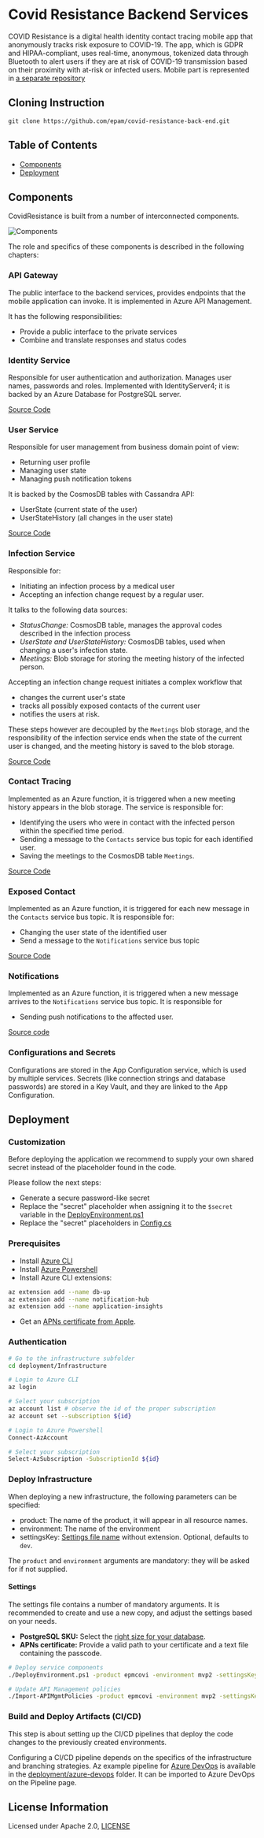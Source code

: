 # Covid Resistance Backend Services

COVID Resistance is a digital health identity contact tracing mobile app that anonymously tracks risk exposure to COVID-19. The app, which is GDPR and HIPAA-compliant, uses real-time, anonymous, tokenized data through Bluetooth to alert users if they are at risk of COVID-19 transmission based on their proximity with at-risk or infected users.
Mobile part is represented in [a separate repository](https://github.com/epam/covid-resistance-mobile)

## Cloning Instruction 

```
git clone https://github.com/epam/covid-resistance-back-end.git
```

## Table of Contents

* [Components](#components)
* [Deployment](#deployment)


## Components

CovidResistance is built from a number of interconnected components.

![Components](img/covi-components.png)

The role and specifics of these components is described in the following chapters:

### API Gateway

The public interface to the backend services, provides endpoints that the mobile application can invoke.
It is implemented in Azure API Management.

It has the following responsibilities:
* Provide a public interface to the private services
* Combine and translate responses and status codes

### Identity Service

Responsible for user authentication and authorization. Manages user names, passwords and roles.
Implemented with IdentityServer4; it is backed by an Azure Database for PostgreSQL server.

[Source Code](src/Services/User/User.IdentityServer)

### User Service

Responsible for user management from business domain point of view:
* Returning user profile
* Managing user state
* Managing push notification tokens

It is backed by the CosmosDB tables with Cassandra API:
* UserState (current state of the user)
* UserStateHistory (all changes in the user state)

[Source Code](src/Services/User)

### Infection Service

Responsible for:
* Initiating an infection process by a medical user
* Accepting an infection change request by a regular user.

It talks to the following data sources:
* *StatusChange:* CosmosDB table, manages the approval codes described in the infection process
* *UserState and UserStateHistory:* CosmosDB tables, used when changing a user's infection state.
* *Meetings:* Blob storage for storing the meeting history of the infected person.

Accepting an infection change request initiates a complex workflow that
* changes the current user's state
* tracks all possibly exposed contacts of the current user
* notifies the users at risk.

These steps however are decoupled by the `Meetings` blob storage, and the responsibility of the
infection service ends when the state of the current user is changed, and the meeting history is saved
to the blob storage.

[Source Code](src/Services/Infection/Infection.WebApi)

### Contact Tracing

Implemented as an Azure function, it is triggered when a new meeting history appears in the blob storage.
The service is responsible for:
* Identifying the users who were in contact with the infected person within the specified time period.
* Sending a message to the `Contacts` service bus topic for each identified user.
* Saving the meetings to the CosmosDB table `Meetings`.

[Source Code](src/Services/Infection/Infection.FnApp)

### Exposed Contact

Implemented as an Azure function, it is triggered for each new message in the 
`Contacts` service bus topic.
It is responsible for:
* Changing the user state of the identified user
* Send a message to the `Notifications` service bus topic

[Source Code](src/Services/Infection/Infection.FnApp)

### Notifications

Implemented as an Azure function, it is triggered when a new message arrives to the `Notifications`
service bus topic. It is responsible for
* Sending push notifications to the affected user.

[Source code](src/Services/Notification)

### Configurations and Secrets

Configurations are stored in the App Configuration service, which is used by multiple services.
Secrets (like connection strings and database passwords) are stored in a Key Vault, and they
are linked to the App Configuration.

## Deployment

### Customization

Before deploying the application we recommend to supply your own
shared secret instead of the placeholder found in the code.

Please follow the next steps:
* Generate a secure password-like secret
* Replace the "secret" placeholder when assigning it to the `$secret` variable in the [DeployEnvironment.ps1](deployment/Infrastructure/DeployEnvironment.ps1)
* Replace the "secret" placeholders in [Config.cs](src/Services/User/User.IdentityServer/Config.cs)

### Prerequisites

* Install [Azure CLI](https://docs.microsoft.com/en-us/cli/azure/install-azure-cli?view=azure-cli-latest)
* Install [Azure Powershell](https://docs.microsoft.com/en-us/powershell/azure/install-az-ps)
* Install Azure CLI extensions:

```bash
az extension add --name db-up
az extension add --name notification-hub
az extension add --name application-insights
```

* Get an [APNs certificate from Apple](https://developer.apple.com/documentation/usernotifications/setting_up_a_remote_notification_server/establishing_a_certificate-based_connection_to_apns).

### Authentication

```bash
# Go to the infrastructure subfolder
cd deployment/Infrastructure

# Login to Azure CLI
az login

# Select your subscription
az account list # observe the id of the proper subscription
az account set --subscription ${id}

# Login to Azure Powershell
Connect-AzAccount

# Select your subscription
Select-AzSubscription -SubscriptionId ${id}
```

### Deploy Infrastructure

When deploying a new infrastructure, the following parameters can be specified:
* product: The name of the product, it will appear in all resource names.
* environment: The name of the environment
* settingsKey: [Settings file name](deployment/Infrastructure/settings) without extension. Optional, defaults to `dev`.

The `product` and `environment` arguments are mandatory: they will be asked for if not supplied.

#### Settings

The settings file contains a number of mandatory arguments. It is recommended to create and use a new copy,
and adjust the settings based on your needs.

* **PostgreSQL SKU:** Select the [right size for your database](https://docs.microsoft.com/en-us/azure/postgresql/quickstart-create-server-database-azure-cli#create-an-azure-database-for-postgresql-server).
* **APNs certificate:** Provide a valid path to your certificate and a text file containing the passcode.

```bash
# Deploy service components
./DeployEnvironment.ps1 -product epmcovi -environment mvp2 -settingsKey mvp

# Update API Management policies
./Import-APIMgmtPolicies -product epmcovi -environment mvp2 -settingsKey mvp
```

### Build and Deploy Artifacts (CI/CD)

This step is about setting up the CI/CD pipelines that deploy the code changes to the previously created environments.

Configuring a CI/CD pipeline depends on the specifics of the infrastructure and branching strategies.
Az example pipeline for [Azure DevOps](https://azure.microsoft.com/en-us/services/devops/) is available in the
[deployment/azure-devops](deployment/azure-devops) folder. It can be imported to Azure DevOps on the
Pipeline page.

## License Information

Licensed under Apache 2.0, [LICENSE](LICENSE)
